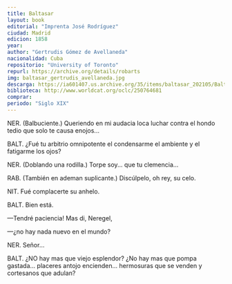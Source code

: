 ```yaml
---
title: Baltasar
layout: book
editorial: "Imprenta José Rodríguez"
ciudad: Madrid
edicion: 1858
year: 
author: "Gertrudis Gómez de Avellaneda"
nacionalidad: Cuba
repositorio: "University of Toronto"
repurl: https://archive.org/details/robarts
img: baltasar_gertrudis_avellaneda.jpg
descarga: https://ia601407.us.archive.org/35/items/baltasar_202105/Baltasar.pdf
biblioteca: http://www.worldcat.org/oclc/250764681
comprar: 
periodo: "Siglo XIX"
---
```

 

NER. (Balbuciente.) Queriendo en mi audacia loca luchar contra el hondo tedio que solo  te causa enojos...
 
BALT. ¿Fué tu arbitrio  omnipotente el condensarme el ambiente y el fatigarme los ojos?  
 
NER. (Doblando una rodilla.) Torpe soy... que tu clemencia...
 
RAB. (También en ademan suplicante.) Discúlpelo, oh rey, su celo.  
 
NIT. Fué complacerte su anhelo. 
 
BALT. Bien está. 
 
—Tendré  paciencia!  Mas  di,  Neregel,
 
—¿no  hay  nada  nuevo  en  el  mundo?  

NER. Señor...
 
BALT. ¿NO hay mas que viejo esplendor? ¿No hay mas que pompa gastada... placeres antojo encienden... hermosuras  que se venden y cortesanos que adulan? 
